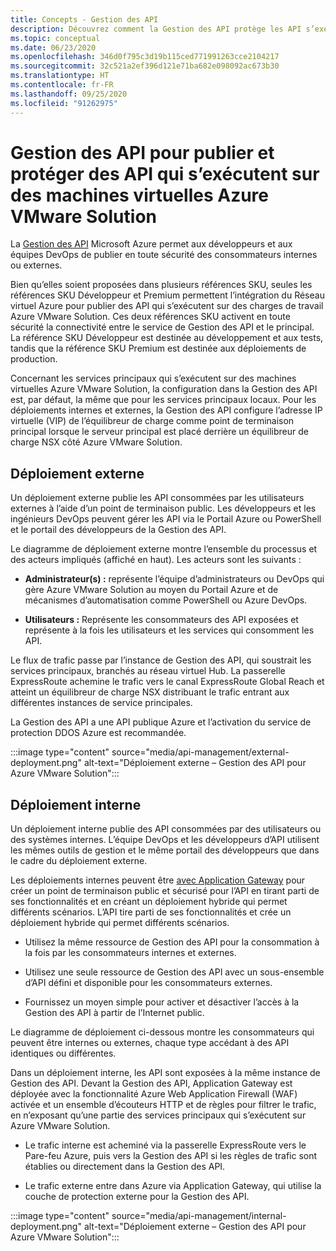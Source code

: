 ```yaml
---
title: Concepts - Gestion des API
description: Découvrez comment la Gestion des API protège les API s’exécutant sur des machines virtuelles Azure VMware Solution.
ms.topic: conceptual
ms.date: 06/23/2020
ms.openlocfilehash: 346d0f795c3d19b115ced771991263cce2104217
ms.sourcegitcommit: 32c521a2ef396d121e71ba682e098092ac673b30
ms.translationtype: HT
ms.contentlocale: fr-FR
ms.lasthandoff: 09/25/2020
ms.locfileid: "91262975"
---
```

# <a name="api-management-to-publish-and-protect-apis-running-on-azure-vmware-solution-based-vms"></a>Gestion des API pour publier et protéger des API qui s’exécutent sur des machines virtuelles Azure VMware Solution

La [Gestion des API](https://azure.microsoft.com/services/api-management/) Microsoft Azure permet aux développeurs et aux équipes DevOps de publier en toute sécurité des consommateurs internes ou externes.

Bien qu’elles soient proposées dans plusieurs références SKU, seules les références SKU Développeur et Premium permettent l’intégration du Réseau virtuel Azure pour publier des API qui s’exécutent sur des charges de travail Azure VMware Solution. Ces deux références SKU activent en toute sécurité la connectivité entre le service de Gestion des API et le principal. La référence SKU Développeur est destinée au développement et aux tests, tandis que la référence SKU Premium est destinée aux déploiements de production.

Concernant les services principaux qui s’exécutent sur des machines virtuelles Azure VMware Solution, la configuration dans la Gestion des API est, par défaut, la même que pour les services principaux locaux. Pour les déploiements internes et externes, la Gestion des API configure l’adresse IP virtuelle (VIP) de l’équilibreur de charge comme point de terminaison principal lorsque le serveur principal est placé derrière un équilibreur de charge NSX côté Azure VMware Solution.

## <a name="external-deployment"></a>Déploiement externe

Un déploiement externe publie les API consommées par les utilisateurs externes à l’aide d’un point de terminaison public. Les développeurs et les ingénieurs DevOps peuvent gérer les API via le Portail Azure ou PowerShell et le portail des développeurs de la Gestion des API.

Le diagramme de déploiement externe montre l’ensemble du processus et des acteurs impliqués (affiché en haut). Les acteurs sont les suivants :

- **Administrateur(s) :** représente l’équipe d’administrateurs ou DevOps qui gère Azure VMware Solution au moyen du Portail Azure et de mécanismes d’automatisation comme PowerShell ou Azure DevOps.

- **Utilisateurs :**  Représente les consommateurs des API exposées et représente à la fois les utilisateurs et les services qui consomment les API.

Le flux de trafic passe par l’instance de Gestion des API, qui soustrait les services principaux, branchés au réseau virtuel Hub. La passerelle ExpressRoute achemine le trafic vers le canal ExpressRoute Global Reach et atteint un équilibreur de charge NSX distribuant le trafic entrant aux différentes instances de service principales.

La Gestion des API a une API publique Azure et l’activation du service de protection DDOS Azure est recommandée. 

:::image type="content" source="media/api-management/external-deployment.png" alt-text="Déploiement externe – Gestion des API pour Azure VMware Solution":::


## <a name="internal-deployment"></a>Déploiement interne

Un déploiement interne publie des API consommées par des utilisateurs ou des systèmes internes. L’équipe DevOps et les développeurs d’API utilisent les mêmes outils de gestion et le même portail des développeurs que dans le cadre du déploiement externe.

Les déploiements internes peuvent être [avec Application Gateway](../api-management/api-management-howto-integrate-internal-vnet-appgateway.md) pour créer un point de terminaison public et sécurisé pour l’API en tirant parti de ses fonctionnalités et en créant un déploiement hybride qui permet différents scénarios.  L’API tire parti de ses fonctionnalités et crée un déploiement hybride qui permet différents scénarios.

* Utilisez la même ressource de Gestion des API pour la consommation à la fois par les consommateurs internes et externes.

* Utilisez une seule ressource de Gestion des API avec un sous-ensemble d’API défini et disponible pour les consommateurs externes.

* Fournissez un moyen simple pour activer et désactiver l’accès à la Gestion des API à partir de l’Internet public.

Le diagramme de déploiement ci-dessous montre les consommateurs qui peuvent être internes ou externes, chaque type accédant à des API identiques ou différentes.

Dans un déploiement interne, les API sont exposées à la même instance de Gestion des API. Devant la Gestion des API, Application Gateway est déployée avec la fonctionnalité Azure Web Application Firewall (WAF) activée et un ensemble d’écouteurs HTTP et de règles pour filtrer le trafic, en n’exposant qu’une partie des services principaux qui s’exécutent sur Azure VMware Solution.

* Le trafic interne est acheminé via la passerelle ExpressRoute vers le Pare-feu Azure, puis vers la Gestion des API si les règles de trafic sont établies ou directement dans la Gestion des API.  

* Le trafic externe entre dans Azure via Application Gateway, qui utilise la couche de protection externe pour la Gestion des API.


:::image type="content" source="media/api-management/internal-deployment.png" alt-text="Déploiement externe – Gestion des API pour Azure VMware Solution":::